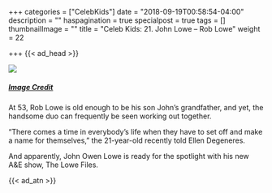 +++
categories = ["CelebKids"]
date = "2018-09-19T00:58:54-04:00"
description = ""
haspagination = true
specialpost = true
tags = []
thumbnailImage = ""
title = "Celeb Kids: 21. John Lowe – Rob Lowe"
weight = 22

+++
{{< ad_head >}}

![](/uploads/lowe.jpg)

##### [_Image Credit_](http://americanupbeat.com/kids-of-famous-parents-where-are-they-now/13/)

At 53, Rob Lowe is old enough to be his son John’s grandfather, and yet, the handsome duo can frequently be seen working out together.

“There comes a time in everybody’s life when they have to set off and make a name for themselves,” the 21-year-old recently told Ellen Degeneres.

And apparently, John Owen Lowe is ready for the spotlight with his new A&E show, The Lowe Files.

{{< ad_atn >}}